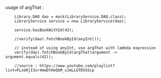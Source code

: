 usage of argThat :

        Library.DAO dao = mock(LibraryService.DAO.class);
        LibraryService service = new LibraryService(dao);

        service.hasBookWithId(42);

        //verify(dao).fetchBookById(anyInt());

        // instead of using anyInt, use argThat with lambda expression
        verify(dao).fetchBookById(argThat(argument -> argument.equals(42));

        //source : https://www.youtube.com/playlist?list=PLxbRjI3sr4mwDtHoQbM_xJmLLGTDSSScp
